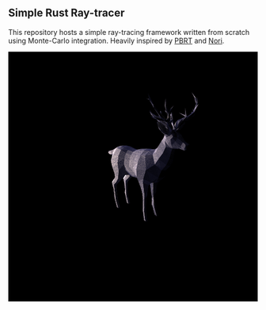## Simple Rust Ray-tracer

This repository hosts a simple ray-tracing framework written from scratch using Monte-Carlo integration.
Heavily inspired by [PBRT](https://www.pbrt.org/) and [Nori](https://wjakob.github.io/nori/).

![Deer rendered using Path Tracing](/results/deer.png "Rendered deer mesh using Path Tracing")



